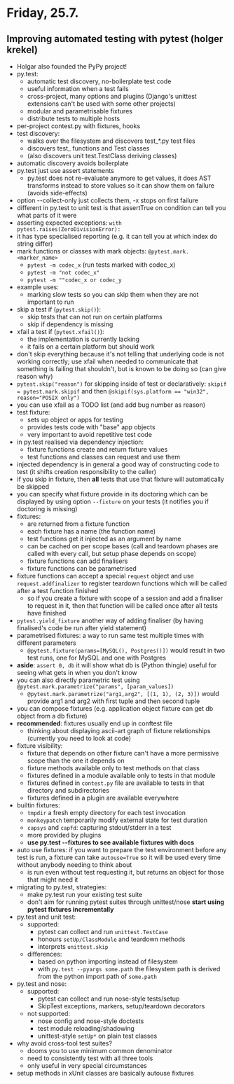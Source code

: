 # Friday, 25.7.

## Improving automated testing with pytest (holger krekel)
* Holgar also founded the PyPy project!
* py.test:
	* automatic test discovery, no-boilerplate test code
	* useful information when a test fails
	* cross-project, many options and plugins (Django's unittest extensions can't be used with some other projects)
	* modular and parametrisable fixtures
	* distribute tests to multiple hosts
* per-project contest.py with fixtures, hooks
* test discovery:
	* walks over the filesystem and discovers test_*.py test files
	* discovers test_ functions and Test classes
	* (also discovers unit test.TestClass deriving classes)
* automatic discovery avoids boilerplate
* py.test just use assert statements
	* py.test does not re-evaluate anymore to get values, it does AST transforms instead to store values so it can show them on failure (avoids side-effects)
* option --collect-only just collects them, -x stops on first failure
* different in py.test to unit test is that assertTrue on condition can tell you what parts of it were
* asserting expected exceptions: `with pytest.raises(ZeroDivisionError):`
* it has type specialised reporting (e.g. it can tell you at which index do string differ)
* mark functions or classes with mark objects: `@pytest.mark.<marker_name>`
	* `pytest -m codec_x` (run tests marked with codec_x)
	* `pytest -m "not codec_x"`
	* `pytest -m ""codec_x or codec_y`
* example uses:
	* marking slow tests so you can skip them when they are not important to run
* skip a test if (`pytest.skip()`):
	* skip tests that can not run on certain platforms
	* skip if dependency is missing
* xfail a test if (`pytest.xfail()`):
	* the implementation is currently lacking
	* it fails on a certain platform but should work
* don't skip everything because it's not telling that underlying code is not working correctly; use xfail when needed to communicate that something is failing that shouldn't, but is known to be doing so (can give reason why)
* `pytest.skip("reason")` for skipping inside of test or declaratively: `skipif = pytest.mark.skipif` and then `@skipif(sys.platform == "win32", reason="POSIX only")`
* you can use xfail as a TODO list (and add bug number as reason)
* test fixture:
	* sets up object or apps for testing
	* provides tests code with "base" app objects
	* very important to avoid repetitive test code
* in py.test realised via dependency injection:
	* fixture functions create and return fixture values
	* test functions and classes can request and use them
* injected dependency is in general a good way of constructing code to test (it shifts creation responsibility to the caller)
* if you skip in fixture, then **all** tests that use that fixture will automatically be skipped
* you can specify what fixture provide in its doctoring which can be displayed by using option `--fixture` on your tests (it notifies you if doctoring is missing)
* fixtures:
	* are returned from a fixture function
	* each fixture has a name (the function name)
	* test functions get it injected as an argument by name
	* can be cached on per scope bases (call and teardown phases are called with every call, but setup phase depends on scope)
	* fixture functions can add finalisers
	* fixture functions can be parametrised
* fixture functions can accept a special `request` object and use `request.addfinalizer` to register teardown functions which will be called after a test function finished
	* so if you create a fixture with scope of a session and add a finaliser to request in it, then that function will be called once after all tests have finished
* `pytest.yield_fixture` another way of adding finaliser (by having finalised's code be run after yield statement)
* parametrised fixtures: a way to run same test multiple times with different parameters
	* `@pytest.fixture(params=[MySQL(), Postgres()])` would result in two test runs, one for MySQL and one with Postgres
* **aside**: `assert 0, db` it will show what db is (Python thingie) useful for seeing what gets in when you don't know
* you can also directly parametric test using `@pytest.mark.parametrize("params", [param_values])`
	* `@pytest.mark.parametrize("arg1,arg2", [(1, 1), (2, 3)])` would provide arg1 and arg2 with first tuple and then second tuple
* you can compose fixtures (e.g. application object fixture can get db object from a db fixture)
* **recommended**: fixtures usually end up in conftest file
	* thinking about displaying ascii-art graph of fixture relationships (currently you need to look at code)
* fixture visibility:
	* fixture that depends on other fixture can't have a more permissive scope than the one it depends on
	* fixture methods available only to test methods on that class
	* fixtures defined in a module available only to tests in that module
	* fixtures defined in `contest.py` file are available to tests in that directory and subdirectories
	* fixtures defined in a plugin are available everywhere
* builtin fixtures:
	* `tmpdir` a fresh empty directory for each test invocation
	* `monkeypatch` temporarily modify external state for test duration
	* `capsys` and `capfd`: capturing stdout/stderr in a test
	* more provided by plugins
	* **use py.test --fixtures to see available fixtures with docs**
* auto use fixtures: if you want to prepare the test environment before any test is run, a fixture can take `autouse=True` so it will be used every time without anybody needing to think about
	* is run even without test requesting it, but returns an object for those that might need it
* migrating to py.test, strategies:
	* make py.test run your existing test suite
	* don't aim for running pytest suites through unittest/nose
	**start using pytest fixtures incrementally**
* py.test and unit test:
	* supported:
		* pytest can collect and run `unittest.TestCase`
		* honours `setUp/ClassModule` and teardown methods
		* interprets `unittest.skip`
	* differences:
		* based on python importing instead of filesystem
		* with `py.test --pyargs some.path` the filesystem path is derived from the python import path of `some.path`
* py.test and nose:
	* supported:
		* pytest can collect and run nose-style tests/setup
		* SkipTest exceptions, markers, setup/teardown decorators
	* not supported:
		* nose config and nose-style doctests
		* test module reloading/shadowing
		* unittest-style `setUp*` on plain test classes
* why avoid cross-tool test suites?
	* dooms you to use minimum common denominator
	* need to consistently test with all three tools
	* only useful in very special circumstances
* setup methods in xUnit classes are basically autouse fixtures